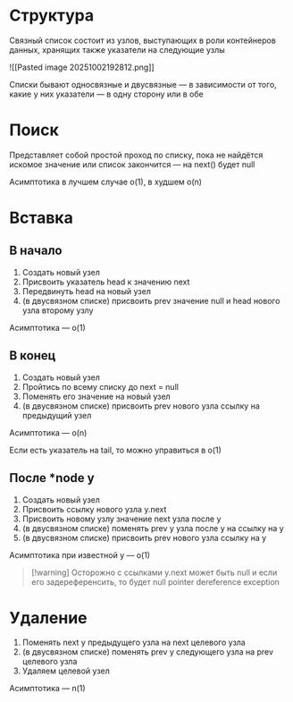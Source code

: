 # Структура

Связный список состоит из узлов, выступающих в роли контейнеров данных, хранящих также указатели на следующие узлы

![[Pasted image 20251002192812.png]]

Списки бывают односвязные и двусвязные — в зависимости от того, какие у них указатели — в одну сторону или в обе
# Поиск

Представляет собой простой проход по списку, пока не найдётся искомое значение или список закончится — на next() будет null

Асимптотика в лучшем случае o(1), в худшем o(n)
# Вставка
## В начало

1. Создать новый узел
2. Присвоить указатель head к значению next
3. Передвинуть head на новый узел
4. (в двусвязном списке) присвоить prev значение null и head нового узла второму узлу

Асимптотика — o(1)
## В конец

1. Создать новый узел
2. Пройтись по всему списку до next = null 
3. Поменять его значение на новый узел
4. (в двусвязном списке) присвоить prev нового узла ссылку на предыдущий узел

Асимптотика — o(n)

Если есть указатель на tail, то можно управиться в o(1)
## После \*node y

1. Создать новый узел
2. Присвоить ссылку нового узла y.next
3. Присвоить новому узлу значeние next узла после y
4. (в двусвязном списке) поменять prev у узла после y на ссылку на y
5. (в двусвязном списке) присвоить prev нового узла ссылку на y

Асимптотика при известной y — o(1)

> [!warning] Осторожно с ссылками
> y.next может быть null и если его задереференсить, то будет null pointer dereference exception
# Удаление

1. Поменять next у предыдущего узла на next целевого узла
2. (в двусвязном списке) поменять prev у следующего узла на prev целевого узла
3. Удаляем целевой узел

Асимптотика — n(1)
